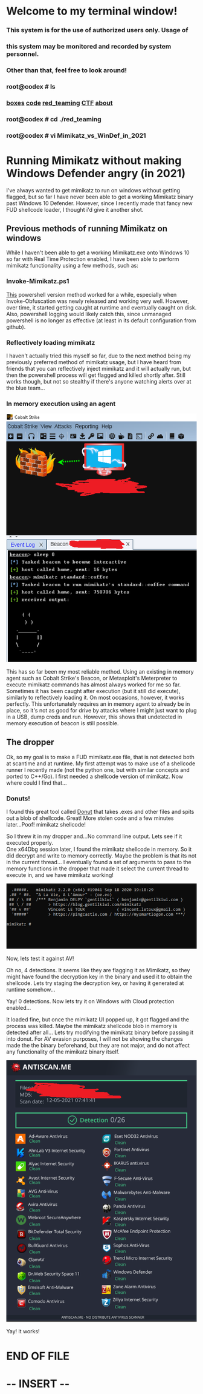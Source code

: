 # Welcome to my terminal window!                                                               
###  This system is for the use of authorized users only.  Usage of   
###  this system may be monitored and recorded by system personnel.                                                                   
###           Other than that, feel free to look around!  
### root@codex # ls
### [boxes](./boxes.md) [code](./code.md) [red_teaming](./red_teaming.md) [CTF](./ctf.md) [about](./about.md)
### root@codex # cd ./red_teaming
### root@codex # vi Mimikatz_vs_WinDef_in_2021
  
# Running Mimikatz without making Windows Defender angry (in 2021)

I've always wanted to get mimikatz to run on windows without getting flagged, but so far I have never been able to get a working Mimikatz binary past Windows 10 Defender.
However, since I recently made that fancy new FUD shellcode loader, I thought i'd give it another shot.

## Previous methods of running Mimikatz on windows
  
While I haven't been able to get a working Mimikatz.exe onto Windows 10 so far with Real Time Protection enabled, I have been able to perform mimikatz functionality using
a few methods, such as:
  
### Invoke-Mimikatz.ps1
  
[This](https://github.com/PowerShellMafia/PowerSploit/blob/master/Exfiltration/Invoke-Mimikatz.ps1) powershell version method worked for a while, especially when Invoke-Obfuscation was newly released and working very well. However, over time, it started getting caught
at runtime and eventually caught on disk. Also, powershell logging would likely catch this, since unmanaged powershell is no longer as effective (at least in its default 
configuration from github).

### Reflectively loading mimikatz
  
I haven't actually tried this myself so far, due to the next method being my previously preferred method of mimikatz usage, but I have heard from friends that you can
reflectively inject mimikatz and it will actually run, but then the powershell process will get flagged and killed shortly after. Still works though, but not so stealthy
if there's anyone watching alerts over at the blue team...

### In memory execution using an agent
  
![beacon](./Mimikatz_vs_WinDef_in_2021_img/beacon_mimikatz.png)
  
This has so far been my most reliable method. Using an existing in memory agent such as Cobalt Strike's Beacon, or Metasploit's Meterpreter to execute mimikatz commands
has almost always worked for me so far. Sometimes it has been caught after execution (but it still did execute), similarly to reflectively loading it. On most occasions,
however, it works perfectly. This unfortunately requires an in memory agent to already be in place, so it's not as good for drive by attacks where I might just want to
plug in a USB, dump creds and run. However, this shows that undetected in memory execution of beacon is still possible.


## The dropper
  
Ok, so my goal is to make a FUD mimikatz.exe file, that is not detected both at scantime and at runtime. My first attempt was to make use of a shellcode runner I recently
made (not the python one, but with similar concepts and ported to C++/Go). I first needed a shellcode version of mimikatz. Now where could I find that...

### Donuts!
  
I found this great tool called [Donut](https://github.com/TheWover/donut) that takes .exes and other files and spits out a blob of shellcode. Great! More stolen code and
a few minutes later...Poof! mimikatz shellcode!  
  
So I threw it in my dropper and...No command line output. Lets see if it executed properly.  
One x64Dbg session later, I found the mimikatz shellcode in memory. So it did decrypt and write to memory correctly. Maybe the problem is that its not in the current
thread... I eventually found a set of arguments to pass to the memory functions in the dropper that made it select the current thread to execute in, and we have
mimikatz working!
  
![yay](./Mimikatz_vs_WinDef_in_2021_img/dropper_mimikatz1.png)
  
Now, lets test it against AV!

Oh no, 4 detections. It seems like they are flagging it as Mimikatz, so they might have found the decryption key in the binary and used it to obtain the shellcode. Lets try
staging the decryption key, or having it generated at runtime somehow...

Yay! 0 detections. Now lets try it on Windows with Cloud protection enabled...

It loaded fine, but once the mimikatz UI popped up, it got flagged and the process was killed. Maybe the mimikatz shellcode blob in memory is detected after all... Lets try modifying the mimikatz binary before passing it into donut. For AV evasion purposes, I will not be showing the changes made the the binary beforehand, but they are not major, and do not affect any functionality of the mimikatz binary itself.
  
![fud](./Mimikatz_vs_WinDef_in_2021_img/mimikatz_fud.png)
  
Yay! it works!

# END OF FILE
# -- INSERT --



